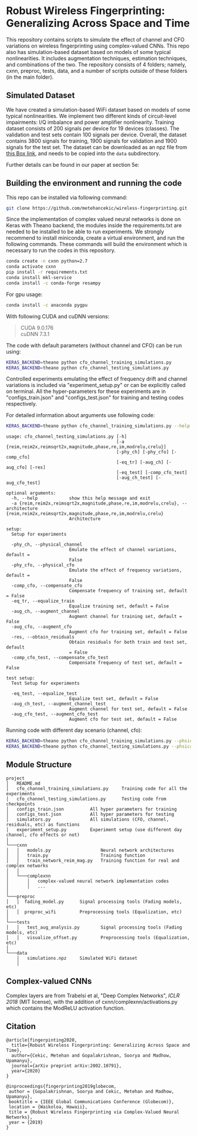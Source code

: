 # Robust Wireless Fingerprinting: Generalizing Across Space and Time #


This repository contains scripts to simulate the effect of channel and CFO variations on wireless fingerprinting using complex-valued CNNs. This repo also has simulation-based dataset based on models of some typical nonlinearities. It includes augmentation techniques, estimation techniques, and combinations of the two. The repository consists of 4 folders; namely, cxnn, preproc, tests, data, and a number of scripts outside of these folders (in the main folder). 

## Simulated Dataset #

We have created a simulation-based WiFi dataset based on models of some typical nonlinearities. We implement two different kinds of circuit-level impairments: I/Q imbalance and power amplifier nonlinearity. Training dataset consists of 200 signals per device for 19 devices (classes). The validation and test sets contain 100 signals per device. Overall, the dataset contains 3800 signals for training, 1900 signals for validation and 1900 signals for the test set. The dataset can be downloaded as an npz file from [this Box link](https://ucsb.box.com/s/ddub4zlp2wbckk4l1v1785yw2aluzfru), and needs to be copied into the `data` subdirectory. 

Further details can be found in our paper at section 5e:


## Building the environment and running the code #

This repo can be installed via following command:

```bash
git clone https://github.com/metehancekic/wireless-fingerprinting.git
```

Since the implementation of complex valued neural networks is done on Keras with Theano backend, the modules inside the requirements.txt are needed to be installed to be able to run experiments. We strongly recommend to install miniconda, create a virtual environment, and run the following commands. These commands will build the environment which is necessary to run the codes in this repository.

```bash
conda create -n cxnn python=2.7
conda activate cxnn
pip install -r requirements.txt 
conda install mkl-service
conda install -c conda-forge resampy
```
For gpu usage:
```bash
conda install -c anaconda pygpu
```
With following CUDA and cuDNN versions:

> CUDA                    9.0.176\
> cuDNN                     7.3.1

The code with default parameters (without channel and CFO) can be run using: 

```bash
KERAS_BACKEND=theano python cfo_channel_training_simulations.py
KERAS_BACKEND=theano python cfo_channel_testing_simulations.py
```

Controlled experiments emulating the effect of frequency drift and channel variations is included via "experiment_setup.py" or can be explicitly called on terminal. All the hyper-parameters for these experiments are in "configs_train.json" and "configs_test.json" for training and testing codes respectively. 

For detailed information about arguments use following code:

```bash
KERAS_BACKEND=theano python cfo_channel_training_simulations.py --help
```

```
usage: cfo_channel_testing_simulations.py [-h]
                                          [-a {reim,reim2x,reimsqrt2x,magnitude,phase,re,im,modrelu,crelu}]
                                          [-phy_ch] [-phy_cfo] [-comp_cfo]
                                          [-eq_tr] [-aug_ch] [-aug_cfo] [-res]
                                          [-eq_test] [-comp_cfo_test]
                                          [-aug_ch_test] [-aug_cfo_test]

optional arguments:
  -h, --help            show this help message and exit
  -a {reim,reim2x,reimsqrt2x,magnitude,phase,re,im,modrelu,crelu}, --architecture {reim,reim2x,reimsqrt2x,magnitude,phase,re,im,modrelu,crelu}
                        Architecture

setup:
  Setup for experiments

  -phy_ch, --physical_channel
                        Emulate the effect of channel variations, default =
                        False
  -phy_cfo, --physical_cfo
                        Emulate the effect of frequency variations, default =
                        False
  -comp_cfo, --compensate_cfo
                        Compensate frequency of training set, default = False
  -eq_tr, --equalize_train
                        Equalize training set, default = False
  -aug_ch, --augment_channel
                        Augment channel for training set, default = False
  -aug_cfo, --augment_cfo
                        Augment cfo for training set, default = False
  -res, --obtain_residuals
                        Obtain residuals for both train and test set, default
                        = False
  -comp_cfo_test, --compensate_cfo_test
                        Compensate frequency of test set, default = False

test setup:
  Test Setup for experiments

  -eq_test, --equalize_test
                        Equalize test set, default = False
  -aug_ch_test, --augment_channel_test
                        Augment channel for test set, default = False
  -aug_cfo_test, --augment_cfo_test
                        Augment cfo for test set, default = False
```

Running code with different day scenario (channel, cfo):

```bash
KERAS_BACKEND=theano python cfo_channel_training_simulations.py --phsical_channel --physical_cfo --augment_channel --augment_cfo
KERAS_BACKEND=theano python cfo_channel_testing_simulations.py --phsical_channel --physical_cfo --augment_channel --augment_cfo --augment_channel_test --augment_cfo_test
```

## Module Structure #

```
project
│   README.md
│   cfo_channel_training_simulations.py     Training code for all the experiments
│   cfo_channel_testing_simulations.py      Testing code from checkpoints
│   configs_train.json          All hyper parameters for training
│   configs_test.json           All hyper parameters for testing
│   simulators.py               All simulations (CFO, channel, residuals, etc) as functions
│   experiment_setup.py         Experiment setup (use different day channel, cfo effects or not)
│
└───cxnn
│   │   models.py                   Neural network architectures
│   │   train.py                    Training function
│   │   train_network_reim_mag.py   Training function for real and complex networks
│   │ 
│   └───complexnn
│       │   complex-valued neural network implemantation codes
│       │   ...
│   
└───preproc   
│   │  fading_model.py      Signal processing tools (Fading models, etc)   
│   │  preproc_wifi         Preprocessing tools (Equalization, etc)
│
└───tests
│   │   test_aug_analysis.py        Signal processing tools (Fading models, etc)   
│   │   visualize_offset.py         Preprocessing tools (Equalization, etc)   
│
└───data
    │   simulations.npz     Simulated WiFi dataset
    │   
```

## Complex-valued CNNs

Complex layers are from Trabelsi et al, "Deep Complex Networks", *ICLR 2018* (MIT license), with the addition of cxnn/complexnn/activations.py which contains the ModReLU activation function.

## Citation

```
@article{fingerpinting2020,
  title={Robust Wireless Fingerprinting: Generalizing Across Space and Time},
  author={Cekic, Metehan and Gopalakrishnan, Soorya and Madhow, Upamanyu},
  journal={arXiv preprint arXiv:2002.10791},
  year={2020}
}
```

```
@inproceedings{fingerprinting2019globecom,
 author = {Gopalakrishnan, Soorya and Cekic, Metehan and Madhow, Upamanyu},
 booktitle = {IEEE Global Communications Conference (Globecom)},
 location = {Waikoloa, Hawaii},
 title = {Robust Wireless Fingerprinting via Complex-Valued Neural Networks},
 year = {2019}
}
```


